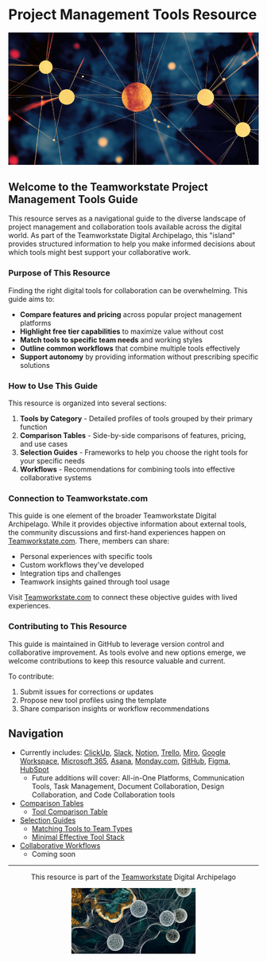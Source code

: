 # Project Management Tools Resource

<p align="center">
  <img src="./images/myimages/DotsBlueBackgroundTWS%20(Medium)%20(Small).png" alt="Teamworkstate Digital Archipelago Visualization" width="700">
</p>

## Welcome to the Teamworkstate Project Management Tools Guide

This resource serves as a navigational guide to the diverse landscape of project management and collaboration tools available across the digital world. As part of the Teamworkstate Digital Archipelago, this "island" provides structured information to help you make informed decisions about which tools might best support your collaborative work.

### Purpose of This Resource

Finding the right digital tools for collaboration can be overwhelming. This guide aims to:

- **Compare features and pricing** across popular project management platforms
- **Highlight free tier capabilities** to maximize value without cost
- **Match tools to specific team needs** and working styles
- **Outline common workflows** that combine multiple tools effectively
- **Support autonomy** by providing information without prescribing specific solutions

### How to Use This Guide

This resource is organized into several sections:

1. **Tools by Category** - Detailed profiles of tools grouped by their primary function
2. **Comparison Tables** - Side-by-side comparisons of features, pricing, and use cases
3. **Selection Guides** - Frameworks to help you choose the right tools for your specific needs
4. **Workflows** - Recommendations for combining tools into effective collaborative systems

### Connection to Teamworkstate.com

This guide is one element of the broader Teamworkstate Digital Archipelago. While it provides objective information about external tools, the community discussions and first-hand experiences happen on [Teamworkstate.com](https://teamworkstate.com). There, members can share:

- Personal experiences with specific tools
- Custom workflows they've developed
- Integration tips and challenges
- Teamwork insights gained through tool usage

Visit [Teamworkstate.com](https://teamworkstate.com) to connect these objective guides with lived experiences.

### Contributing to This Resource

This guide is maintained in GitHub to leverage version control and collaborative improvement. As tools evolve and new options emerge, we welcome contributions to keep this resource valuable and current.

To contribute:
1. Submit issues for corrections or updates
2. Propose new tool profiles using the template
3. Share comparison insights or workflow recommendations

## Navigation

- Currently includes: [ClickUp](./tools-by-category/clickup.md), [Slack](./tools-by-category/slack.md), [Notion](./tools-by-category/notion.md), [Trello](./tools-by-category/trello.md), [Miro](./tools-by-category/miro.md), [Google Workspace](./tools-by-category/google-workspace.md), [Microsoft 365](./tools-by-category/microsoft-365.md), [Asana](./tools-by-category/asana.md), [Monday.com](./tools-by-category/monday-com.md), [GitHub](./tools-by-category/github.md), [Figma](./tools-by-category/figma.md), [HubSpot](./tools-by-category/hubspot.md)
  - Future additions will cover: All-in-One Platforms, Communication Tools, Task Management, Document Collaboration, Design Collaboration, and Code Collaboration tools
- [Comparison Tables](./comparison-tables/)
  - [Tool Comparison Table](./comparison-tables/tool-comparison.md)
- [Selection Guides](./selection-guides/)
  - [Matching Tools to Team Types](./selection-guides/matching-tools-to-team-types.md)
  - [Minimal Effective Tool Stack](./selection-guides/minimal-effective-tool-stack.md)
- [Collaborative Workflows](./workflows/)
  - Coming soon

---

<p align="center">This resource is part of the <a href="https://teamworkstate.com">Teamworkstate</a> Digital Archipelago</p>
<p align="center"><img src="./images/myimages/Islands_TWS%20(Small).png" width="250" alt="Digital Archipelago Visualization"></p>
